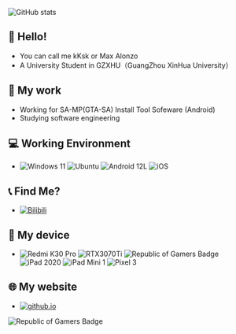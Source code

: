 ![GitHub stats](https://github-readme-stats.vercel.app/api?username=Zj031210&theme=moltack&show_icons=true)

## 👋 Hello!
- You can call me kKsk or Max Alonzo
- A University Student in GZXHU（GuangZhou XinHua University）


## 📁 My work
- Working for SA-MP(GTA-SA) Install Tool Sofeware (Android)
- Studying software engineering

## 💻 Working Environment
- ![Windows 11](https://img.shields.io/badge/Windows-11-blue?style=for-the-badge&logo=windows&logoColor=white) ![Ubuntu](https://img.shields.io/badge/Ubuntu-22.04-orange?style=for-the-badge&logo=ubuntu&logoColor=white) ![Android 12L](https://img.shields.io/badge/Android-12L-green?style=for-the-badge&logo=android&logoColor=white)
![iOS](https://img.shields.io/badge/15-white?style=for-the-badge&logo=ios&logoColor=white)

## 📞 Find Me?
- [![Bilibili](https://img.shields.io/badge/Bilibili-Genki__kKsk-ffb8c6?style=for-the-badge&logo=bilibili&logoColor=ffb8c6)](https://space.bilibili.com/126108468)

## 📱 My device
- ![Redmi K30 Pro](https://img.shields.io/badge/Xiaomi-Redmi%20K30%20Pro-orange?style=for-the-badge&logo=xiaomi&logoColor=orange) ![RTX3070Ti](https://img.shields.io/badge/NVIDIA-RTX3070Ti-green?style=for-the-badge&logo=nvidia&logoColor=brightgreen) ![Republic of Gamers Badge](https://img.shields.io/badge/Republic%20of%20Gamers-Strix-G17-FF0029?logo=republicofgamers&logoColor=fff&style=for-the-badge) ![iPad 2020](https://img.shields.io/badge/Apple-iPad%202020-lightgrey?style=for-the-badge&logo=apple&logoColor=lightgrey) ![iPad Mini 1](https://img.shields.io/badge/Apple-iPad%20Mini%201-lightgrey?style=for-the-badge&logo=apple&logoColor=lightgrey) ![Pixel 3](https://img.shields.io/badge/Google-Pixel%203-blue?style=for-the-badge&logo=google&logoColor=blue) 

## 🌐 My website
- [![github.io](https://img.shields.io/badge/kKsk's-Blog-fdf6e3?style=for-the-badge&logo=blogger&logoColor=fdf6e3)](https://zj031210.github.io/)

![Republic of Gamers Badge](https://img.shields.io/badge/Republic%20of%20Gamers&Strix-G17-FF0029?logo=republicofgamers&logoColor=fff&style=for-the-badge)
